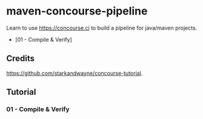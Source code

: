 # maven-concourse-pipeline


Learn to use https://concourse.ci to build a pipeline for java/maven projects.

* [01 - Compile & Verify]


## Credits

https://github.com/starkandwayne/concourse-tutorial.


## Tutorial

### 01 - Compile & Verify
